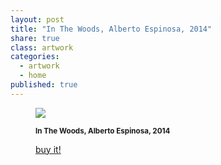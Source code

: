 ```yaml
---
layout: post
title: "In The Woods, Alberto Espinosa, 2014"
share: true
class: artwork
categories:
  - artwork
  - home
published: true
---
```


<figure class="text-center">
	<img src="http://www.inpocketart.com/wp-content/uploads/2014/07/3-in-the-woods-alberto-espinosa-2014-watermark.jpg">
	<figcaption>
		<p><small><strong>In The Woods, Alberto Espinosa, 2014</strong></small></p>
		<p><a href="http://www.inpocketart.com/product/in-the-woods-alberto-espinosa-2014/" class="btn btn-primary btn-lg"><i class="fa fa-credit-card"></i> buy it!</a></p>
	</figcaption>
</figure>